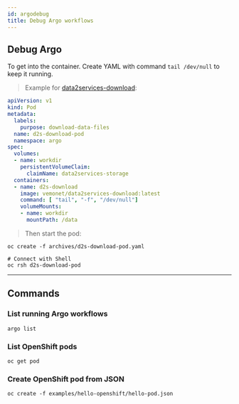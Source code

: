```yaml
---
id: argodebug
title: Debug Argo workflows
---
```


## Debug Argo

To get into the container. Create YAML with command `tail /dev/null` to keep it running.

> Example for [data2services-download](https://github.com/MaastrichtU-IDS/data2services-download):

```yaml
apiVersion: v1
kind: Pod
metadata:
  labels:
    purpose: download-data-files
  name: d2s-download-pod
  namespace: argo
spec:
  volumes:
  - name: workdir
    persistentVolumeClaim:
      claimName: data2services-storage
  containers:
  - name: d2s-download
    image: vemonet/data2services-download:latest
    command: [ "tail", "-f", "/dev/null"]
    volumeMounts:
    - name: workdir
      mountPath: /data
```

> Then start the pod:

```shell
oc create -f archives/d2s-download-pod.yaml

# Connect with Shell
oc rsh d2s-download-pod
```

---

## Commands

### List running Argo workflows

```shell
argo list
```

### List OpenShift pods

```shell
oc get pod
```

### Create OpenShift pod from JSON

```shell
oc create -f examples/hello-openshift/hello-pod.json
```